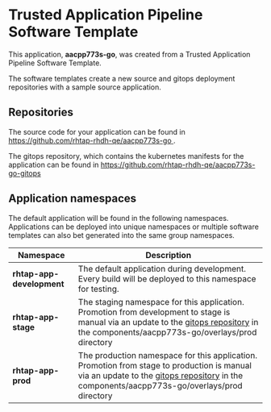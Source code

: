 # Trusted Application Pipeline Software Template

This application, **aacpp773s-go**, was created from a Trusted Application Pipeline Software Template.

The software templates create a new source and gitops deployment repositories with a sample source application. 

## Repositories

The source code for your application can be found in [https://github.com/rhtap-rhdh-qe/aacpp773s-go ](https://github.com/rhtap-rhdh-qe/aacpp773s-go ).
 
The gitops repository, which contains the kubernetes manifests for the application can be found in 
[https://github.com/rhtap-rhdh-qe/aacpp773s-go-gitops ](https://github.com/rhtap-rhdh-qe/aacpp773s-go-gitops ) 

## Application namespaces 

The default application will be found in the following namespaces. Applications can be deployed into unique namespaces or multiple software templates can also bet generated into the same group namespaces.  

|  Namespace   |  Description   |  
| -------- | -------- |   
| **rhtap-app-development** | The default application during development. Every build will be deployed to this namespace for testing. | 
| **rhtap-app-stage** | The staging namespace for this application. Promotion from development to stage is manual via an update to the [gitops repository](https://github.com/rhtap-rhdh-qe/aacpp773s-go-gitops ) in the components/aacpp773s-go/overlays/prod directory |  
| **rhtap-app-prod** | The production namespace for this application. Promotion from stage to production is manual via an update to the [gitops repository](https://github.com/rhtap-rhdh-qe/aacpp773s-go-gitops ) in the components/aacpp773s-go/overlays/prod directory | 